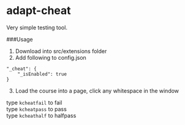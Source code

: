 adapt-cheat
================

Very simple testing tool.

###Usage
1. Download into src/extensions folder
2. Add following to config.json
```
"_cheat": {
    "_isEnabled": true
}
```
3. Load the course into a page, click any whitespace in the window
  
type ``kcheatfail`` to fail  
type ``kcheatpass`` to pass  
type ``kcheathalf`` to halfpass  
